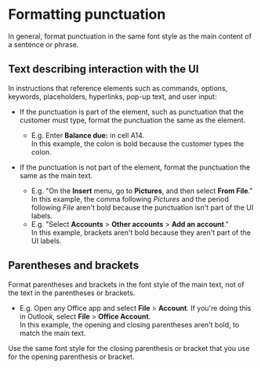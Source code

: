 # Formatting punctuation

In general, format punctuation in the same font style as the main content of a sentence or phrase.

## Text describing interaction with the UI

In instructions
that reference elements such as commands,
options, keywords, placeholders, hyperlinks, pop-up text, and
user input:

* If the punctuation is part of the element, such as punctuation that the customer must type, format the punctuation the same as the element.

    * E.g. Enter **Balance due:** in cell A14.  
    In this example, the colon is bold because the customer types the colon.

* If the punctuation is not part of the element, format the punctuation the same as the main text.

    * E.g. "On the **Insert** menu, go to **Pictures**, and then select **From File**."  
    In this example, the comma following *Pictures* and the period following *File* aren't bold because the punctuation isn't part of the UI labels.  
    * E.g. "Select **Accounts**  \> **Other accounts** \> **Add an account**."  
    In this example, brackets aren't bold because they aren't part of the UI labels.

## Parentheses and brackets

Format parentheses and brackets in the font style of the main text, not of the text in the parentheses or brackets.  

* E.g. Open any Office app and select **File** \> **Account**. If you're doing this in Outlook, select **File** \> **Office Account**.  
In this example, the opening and closing parentheses aren't bold, to match the main text.

Use the same font style for the closing parenthesis or bracket that you use for the opening parenthesis or bracket. 
